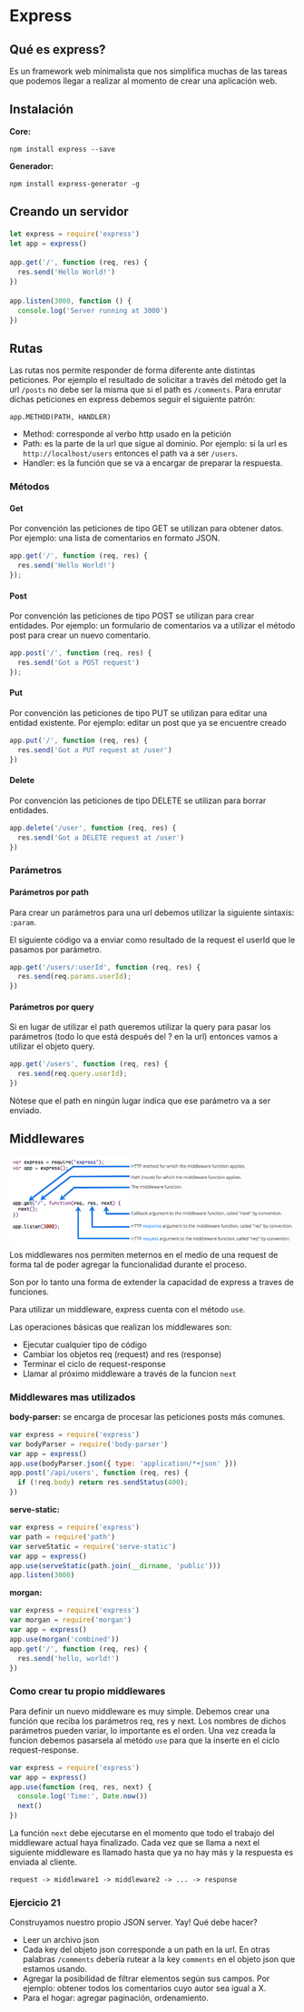 # Express

## Qué es express?
Es un framework web minimalista que nos simplifica muchas de las tareas que podemos llegar a realizar al momento de crear una aplicación web.

## Instalación

**Core:**
```
npm install express --save
```

**Generador:**
```
npm install express-generator -g
```


## Creando un servidor

```javascript
let express = require('express')
let app = express()

app.get('/', function (req, res) {
  res.send('Hello World!')
})

app.listen(3000, function () {
  console.log('Server running at 3000')
})
```

## Rutas
Las rutas nos permite responder de forma diferente ante distintas peticiones. Por ejemplo el resultado de solicitar a través del método get la url `/posts` no debe ser la misma que si el path es `/comments`. 
Para enrutar dichas peticiones en express debemos seguir el siguiente patrón:

```
app.METHOD(PATH, HANDLER)
```

- Method: corresponde al verbo http usado en la petición
- Path: es la parte de la url que sigue al dominio. Por ejemplo: si la url es `http://localhost/users` entonces el path va a ser `/users`.
- Handler: es la función que se va a encargar de preparar la respuesta.

### Métodos

#### Get
Por convención las peticiones de tipo GET se utilizan para obtener datos. Por ejemplo: una lista de comentarios en formato JSON.
```javascript
app.get('/', function (req, res) {
  res.send('Hello World!')
});
```

#### Post
Por convención las peticiones de tipo POST se utilizan para crear entidades. Por ejemplo: un formulario de comentarios va a utilizar el método post para crear un nuevo comentario.
```javascript
app.post('/', function (req, res) {
  res.send('Got a POST request')
});
```

#### Put
Por convención las peticiones de tipo PUT se utilizan para editar una entidad existente. Por ejemplo: editar un post que ya se encuentre creado
```javascript
app.put('/', function (req, res) {
  res.send('Got a PUT request at /user')
})
```

#### Delete
Por convención las peticiones de tipo DELETE se utilizan para borrar entidades.
```javascript
app.delete('/user', function (req, res) {
  res.send('Got a DELETE request at /user')
})
```


### Parámetros

#### Parámetros por path
Para crear un parámetros para una url debemos utilizar la siguiente sintaxis: `:param`.

El siguiente código va a enviar como resultado de la request el userId que le pasamos por parámetro.
```javascript
app.get('/users/:userId', function (req, res) {
  res.send(req.params.userId);
})
```

#### Parámetros por query
Si en lugar de utilizar el path queremos utilizar la query para pasar los parámetros (todo lo que está después del ? en la url) entonces vamos a utilizar el objeto query.

```javascript
app.get('/users', function (req, res) {
  res.send(req.query.userId);
})
```

Nótese que el path en ningún lugar indica que ese parámetro va a ser enviado.

## Middlewares
![Event Loop](middleware.png)
Los middlewares nos permiten meternos en el medio de una request de forma tal de poder agregar la funcionalidad durante el proceso. 

Son por lo tanto una forma de extender la capacidad de express a traves de funciones.

Para utilizar un middleware, express cuenta con el método `use`. 

Las operaciones básicas que realizan los middlewares son:
- Ejecutar cualquier tipo de código
- Cambiar los objetos req (request) and res (response)
- Terminar el ciclo de request-response
- Llamar al próximo middleware a través de la funcion `next`

### Middlewares mas utilizados

**body-parser:** se encarga de procesar las peticiones posts más comunes.
```javascript
var express = require('express')
var bodyParser = require('body-parser')
var app = express()
app.use(bodyParser.json({ type: 'application/*+json' }))
app.post('/api/users', function (req, res) {
  if (!req.body) return res.sendStatus(400);  
})
```

**serve-static:**
```javascript
var express = require('express')
var path = require('path')
var serveStatic = require('serve-static')
var app = express()
app.use(serveStatic(path.join(__dirname, 'public')))
app.listen(3000)
```

**morgan:**
```javascript
var express = require('express')
var morgan = require('morgan')
var app = express()
app.use(morgan('combined'))
app.get('/', function (req, res) {
  res.send('hello, world!')
})
```

### Como crear tu propio middlewares
Para definir un nuevo middleware es muy simple. Debemos crear una función que reciba los parámetros req, res y next. Los nombres de dichos parámetros pueden variar, lo importante es el orden.
Una vez creada la funcion debemos pasarsela al metódo `use` para que la inserte en el ciclo request-response.

```javascript
var express = require('express')
var app = express()
app.use(function (req, res, next) {
  console.log('Time:', Date.now())
  next()
})
```

La función `next` debe ejecutarse en el momento que todo el trabajo del middleware actual haya finalizado. Cada vez que se llama a next el siguiente middleware es llamado hasta que ya no hay más y la respuesta es enviada al cliente.

```
request -> middleware1 -> middleware2 -> ... -> response
```

### Ejercicio 21
Construyamos nuestro propio JSON server. Yay!
Qué debe hacer?
- Leer un archivo json
- Cada key del objeto json corresponde a un path en la url. En otras palabras `/comments` debería rutear a la key `comments` en el objeto json que estamos usando.
- Agregar la posibilidad de filtrar elementos según sus campos. Por ejemplo: obtener todos los comentarios cuyo autor sea igual a X.
- Para el hogar: agregar paginación, ordenamiento. 
